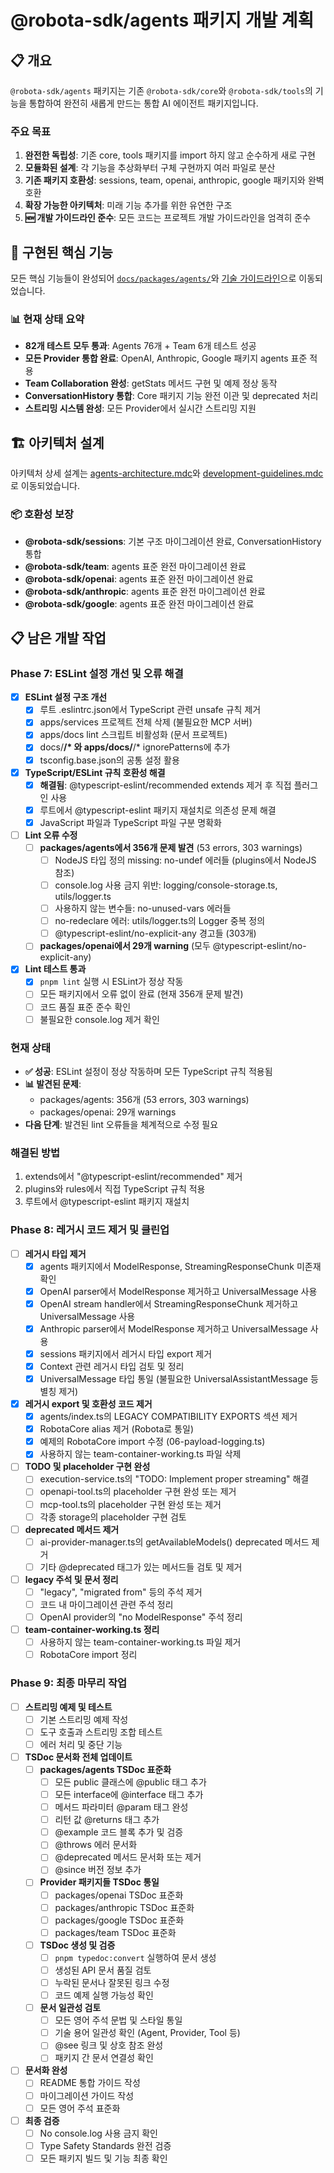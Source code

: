 # @robota-sdk/agents 패키지 개발 계획

## 📋 개요

`@robota-sdk/agents` 패키지는 기존 `@robota-sdk/core`와 `@robota-sdk/tools`의 기능을 통합하여 완전히 새롭게 만드는 통합 AI 에이전트 패키지입니다. 

### 주요 목표

1. **완전한 독립성**: 기존 core, tools 패키지를 import 하지 않고 순수하게 새로 구현
2. **모듈화된 설계**: 각 기능을 추상화부터 구체 구현까지 여러 파일로 분산
3. **기존 패키지 호환성**: sessions, team, openai, anthropic, google 패키지와 완벽 호환
4. **확장 가능한 아키텍처**: 미래 기능 추가를 위한 유연한 구조
5. **🆕 개발 가이드라인 준수**: 모든 코드는 프로젝트 개발 가이드라인을 엄격히 준수

## 🎯 구현된 핵심 기능

모든 핵심 기능들이 완성되어 [`docs/packages/agents/`](docs/packages/agents/README.md)와 [기술 가이드라인](.cursor/rules/)으로 이동되었습니다.

### 📊 현재 상태 요약
- **82개 테스트 모두 통과**: Agents 76개 + Team 6개 테스트 성공
- **모든 Provider 통합 완료**: OpenAI, Anthropic, Google 패키지 agents 표준 적용
- **Team Collaboration 완성**: getStats 메서드 구현 및 예제 정상 동작
- **ConversationHistory 통합**: Core 패키지 기능 완전 이관 및 deprecated 처리
- **스트리밍 시스템 완성**: 모든 Provider에서 실시간 스트리밍 지원

## 🏗️ 아키텍처 설계

아키텍처 상세 설계는 [agents-architecture.mdc](.cursor/rules/agents-architecture.mdc)와 [development-guidelines.mdc](.cursor/rules/development-guidelines.mdc)로 이동되었습니다.

### 📦 호환성 보장
- **@robota-sdk/sessions**: 기본 구조 마이그레이션 완료, ConversationHistory 통합
- **@robota-sdk/team**: agents 표준 완전 마이그레이션 완료
- **@robota-sdk/openai**: agents 표준 완전 마이그레이션 완료
- **@robota-sdk/anthropic**: agents 표준 완전 마이그레이션 완료
- **@robota-sdk/google**: agents 표준 완전 마이그레이션 완료

## 📋 남은 개발 작업

### Phase 7: ESLint 설정 개선 및 오류 해결
- [x] **ESLint 설정 구조 개선**
  - [x] 루트 .eslintrc.json에서 TypeScript 관련 unsafe 규칙 제거
  - [x] apps/services 프로젝트 전체 삭제 (불필요한 MCP 서버)
  - [x] apps/docs lint 스크립트 비활성화 (문서 프로젝트)
  - [x] docs/**/* 와 apps/docs/**/* ignorePatterns에 추가
  - [x] tsconfig.base.json의 공통 설정 활용

- [x] **TypeScript/ESLint 규칙 호환성 해결**
  - [x] **해결됨**: @typescript-eslint/recommended extends 제거 후 직접 플러그인 사용
  - [x] 루트에서 @typescript-eslint 패키지 재설치로 의존성 문제 해결
  - [x] JavaScript 파일과 TypeScript 파일 구분 명확화

- [ ] **Lint 오류 수정**
  - [ ] **packages/agents에서 356개 문제 발견** (53 errors, 303 warnings)
    - [ ] NodeJS 타입 정의 missing: no-undef 에러들 (plugins에서 NodeJS 참조)
    - [ ] console.log 사용 금지 위반: logging/console-storage.ts, utils/logger.ts
    - [ ] 사용하지 않는 변수들: no-unused-vars 에러들
    - [ ] no-redeclare 에러: utils/logger.ts의 Logger 중복 정의
    - [ ] @typescript-eslint/no-explicit-any 경고들 (303개)
  - [ ] **packages/openai에서 29개 warning** (모두 @typescript-eslint/no-explicit-any)

- [x] **Lint 테스트 통과**
  - [x] `pnpm lint` 실행 시 ESLint가 정상 작동
  - [ ] 모든 패키지에서 오류 없이 완료 (현재 356개 문제 발견)
  - [ ] 코드 품질 표준 준수 확인
  - [ ] 불필요한 console.log 제거 확인

### 현재 상태
- **✅ 성공**: ESLint 설정이 정상 작동하며 모든 TypeScript 규칙 적용됨
- **📊 발견된 문제**: 
  - packages/agents: 356개 (53 errors, 303 warnings)
  - packages/openai: 29개 warnings
- **다음 단계**: 발견된 lint 오류들을 체계적으로 수정 필요

### 해결된 방법
1. extends에서 "@typescript-eslint/recommended" 제거
2. plugins와 rules에서 직접 TypeScript 규칙 적용
3. 루트에서 @typescript-eslint 패키지 재설치

### Phase 8: 레거시 코드 제거 및 클린업
- [ ] **레거시 타입 제거**
  - [x] agents 패키지에서 ModelResponse, StreamingResponseChunk 미존재 확인
  - [x] OpenAI parser에서 ModelResponse 제거하고 UniversalMessage 사용
  - [x] OpenAI stream handler에서 StreamingResponseChunk 제거하고 UniversalMessage 사용
  - [x] Anthropic parser에서 ModelResponse 제거하고 UniversalMessage 사용
  - [x] sessions 패키지에서 레거시 타입 export 제거
  - [x] Context 관련 레거시 타입 검토 및 정리
  - [x] UniversalMessage 타입 통일 (불필요한 UniversalAssistantMessage 등 별칭 제거)

- [x] **레거시 export 및 호환성 코드 제거**
  - [x] agents/index.ts의 LEGACY COMPATIBILITY EXPORTS 섹션 제거
  - [x] RobotaCore alias 제거 (Robota로 통일)
  - [x] 예제의 RobotaCore import 수정 (06-payload-logging.ts)
  - [x] 사용하지 않는 team-container-working.ts 파일 삭제

- [ ] **TODO 및 placeholder 구현 완성**
  - [ ] execution-service.ts의 "TODO: Implement proper streaming" 해결
  - [ ] openapi-tool.ts의 placeholder 구현 완성 또는 제거
  - [ ] mcp-tool.ts의 placeholder 구현 완성 또는 제거
  - [ ] 각종 storage의 placeholder 구현 검토

- [ ] **deprecated 메서드 제거**
  - [ ] ai-provider-manager.ts의 getAvailableModels() deprecated 메서드 제거
  - [ ] 기타 @deprecated 태그가 있는 메서드들 검토 및 제거

- [ ] **legacy 주석 및 문서 정리**
  - [ ] "legacy", "migrated from" 등의 주석 제거
  - [ ] 코드 내 마이그레이션 관련 주석 정리
  - [ ] OpenAI provider의 "no ModelResponse" 주석 정리

- [ ] **team-container-working.ts 정리**
  - [ ] 사용하지 않는 team-container-working.ts 파일 제거
  - [ ] RobotaCore import 정리

### Phase 9: 최종 마무리 작업
- [ ] **스트리밍 예제 및 테스트**
  - [ ] 기본 스트리밍 예제 작성
  - [ ] 도구 호출과 스트리밍 조합 테스트
  - [ ] 에러 처리 및 중단 기능

- [ ] **TSDoc 문서화 전체 업데이트**
  - [ ] **packages/agents TSDoc 표준화**
    - [ ] 모든 public 클래스에 @public 태그 추가
    - [ ] 모든 interface에 @interface 태그 추가
    - [ ] 메서드 파라미터 @param 태그 완성
    - [ ] 리턴 값 @returns 태그 추가
    - [ ] @example 코드 블록 추가 및 검증
    - [ ] @throws 에러 문서화
    - [ ] @deprecated 메서드 문서화 또는 제거
    - [ ] @since 버전 정보 추가
  - [ ] **Provider 패키지들 TSDoc 통일**
    - [ ] packages/openai TSDoc 표준화
    - [ ] packages/anthropic TSDoc 표준화  
    - [ ] packages/google TSDoc 표준화
    - [ ] packages/team TSDoc 표준화
  - [ ] **TSDoc 생성 및 검증**
    - [ ] `pnpm typedoc:convert` 실행하여 문서 생성
    - [ ] 생성된 API 문서 품질 검토
    - [ ] 누락된 문서나 잘못된 링크 수정
    - [ ] 코드 예제 실행 가능성 확인
  - [ ] **문서 일관성 검토**
    - [ ] 모든 영어 주석 문법 및 스타일 통일
    - [ ] 기술 용어 일관성 확인 (Agent, Provider, Tool 등)
    - [ ] @see 링크 및 상호 참조 완성
    - [ ] 패키지 간 문서 연결성 확인

- [ ] **문서화 완성**
  - [ ] README 통합 가이드 작성
  - [ ] 마이그레이션 가이드 작성
  - [ ] 모든 영어 주석 표준화

- [ ] **최종 검증**
  - [ ] No console.log 사용 금지 확인
  - [ ] Type Safety Standards 완전 검증
  - [ ] 모든 패키지 빌드 및 기능 최종 확인
